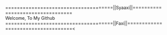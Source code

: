 =====================================||Syaaxi||=================================
<br>
Welcome, To My Github
<br>
=====================================||Faxi||===================================<
